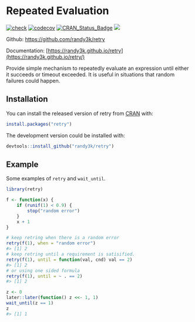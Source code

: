 
# Repeated Evaluation

[![check](https://github.com/randy3k/retry/actions/workflows/check.yaml/badge.svg)](https://github.com/randy3k/retry/actions/workflows/check.yaml)
[![codecov](https://codecov.io/gh/randy3k/retry/branch/master/graph/badge.svg)](https://app.codecov.io/gh/randy3k/retry)
[![CRAN\_Status\_Badge](http://www.r-pkg.org/badges/version/retry)](https://cran.r-project.org/package=retry)
[![](http://cranlogs.r-pkg.org/badges/grand-total/retry)](https://cran.r-project.org/package=retry)

Github: <https://github.com/randy3k/retry>

Documentation:
[https://randy3k.github.io/retry](https://randy3k.github.io/retry/)

Provide simple mechanism to repeatedly evaluate an expression until
either it succeeds or timeout exceeded. It is useful in situations that
random failures could happen.

## Installation

You can install the released version of retry from
[CRAN](https://CRAN.R-project.org) with:

``` r
install.packages("retry")
```

The development version could be installed with:

``` r
devtools::install_github("randy3k/retry")
```

## Example

Some examples of `retry` and `wait_until`.

``` r
library(retry)

f <- function(x) {
    if (runif(1) < 0.9) {
        stop("random error")
    }
    x + 1
}

# keep retring when there is a random error
retry(f(1), when = "random error")
#> [1] 2
# keep retring until a requirement is satisified.
retry(f(1), until = function(val, cnd) val == 2)
#> [1] 2
# or using one sided formula
retry(f(1), until = ~ . == 2)
#> [1] 2

z <- 0
later::later(function() z <<- 1, 1)
wait_until(z == 1)
z
#> [1] 1
```
